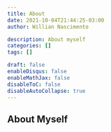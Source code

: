 ```yaml
---
title: About
date: 2021-10-04T21:44:25-03:00
author: Willian Nascimento

description: About myself
categories: []
tags: []

draft: false
enableDisqus: false
enableMathJax: false
disableToC: false
disableAutoCollapse: true
---
```


## About Myself
